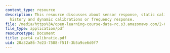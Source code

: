 ```yaml
---
content_type: resource
description: This resource discusses about sensor response, static calibrations, calibration
  history and dynamic calibrations or frequency response.
file: /media/https%3A/open-learning-course-data-rc.s3.amazonaws.com/2-693-principles-of-oceanographic-instrument-systems-sensors-and-measurements-13-998-spring-2004/20a32a867e237588f51f3b5a9ce6d0f7_part4_calibratio.pdf
file_type: application/pdf
resourcetype: Document
title: part4_calibratio.pdf
uid: 20a32a86-7e23-7588-f51f-3b5a9ce6d0f7
---
```

